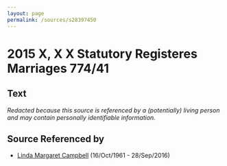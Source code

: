 ```yaml
---
layout: page
permalink: /sources/s28397450
---
```


# 2015 X, X X Statutory Registeres Marriages 774/41


## Text

_Redacted because this source is referenced by a (potentially) living person and may contain personally identifiable information._

## Source Referenced by

* [Linda Margaret Campbell](../people/@76650284@-linda-margaret-campbell-b1961-10-16-d2016-9-28.md) (16/Oct/1961 - 28/Sep/2016)
